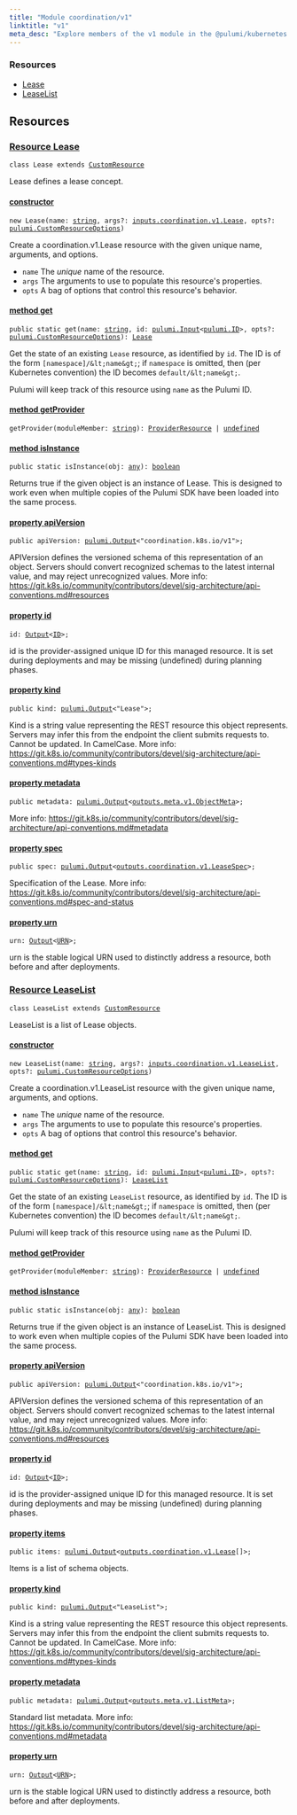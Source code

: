 ```yaml
---
title: "Module coordination/v1"
linktitle: "v1"
meta_desc: "Explore members of the v1 module in the @pulumi/kubernetes package."
---
```


<!-- WARNING: this page was generated by a tool. Do not edit it by hand. -->
<!-- To change it, please see https://github.com/pulumi/docs/tree/master/tools/tscdocgen. -->




<h3>Resources</h3>
<ul class="api">
    <li><a href="#Lease"><span class="symbol resource"></span>Lease</a></li>
    <li><a href="#LeaseList"><span class="symbol resource"></span>LeaseList</a></li>
</ul>




<h2 id="resources">Resources</h2>
<h3 class="pdoc-module-header" id="Lease" data-link-title="Lease">
    <a href="https://github.com/pulumi/pulumi-kubernetes/blob/0a18b87fd1b4fa5778542dbb0e82a08a2e91ab88/sdk/nodejs/coordination/v1/Lease.ts#L13">
        Resource <strong>Lease</strong>
    </a>
</h3>

<pre class="highlight"><code><span class='kr'>class</span> <span class='nx'>Lease</span> <span class='kr'>extends</span> <a href='/docs/reference/pkg/nodejs/pulumi/pulumi/#CustomResource'>CustomResource</a></code></pre>

Lease defines a lease concept.

<h4 class="pdoc-member-header" id="Lease-constructor">
<a class="pdoc-child-name" href="https://github.com/pulumi/pulumi-kubernetes/blob/0a18b87fd1b4fa5778542dbb0e82a08a2e91ab88/sdk/nodejs/coordination/v1/Lease.ts#L70"> <b>constructor</b></a>
</h4>


<pre class="highlight"><code><span class='kd'></span><span class='kd'>new</span> Lease(name: <span class='kd'><a href='https://developer.mozilla.org/en-US/docs/Web/JavaScript/Reference/Global_Objects/String'>string</a></span>, args?: <a href='/docs/reference/pkg/nodejs/pulumi/kubernetes/types/input/#Lease'>inputs.coordination.v1.Lease</a>, opts?: <a href='/docs/reference/pkg/nodejs/pulumi/pulumi/#CustomResourceOptions'>pulumi.CustomResourceOptions</a>)</code></pre>


Create a coordination.v1.Lease resource with the given unique name, arguments, and options.

* `name` The _unique_ name of the resource.
* `args` The arguments to use to populate this resource&#39;s properties.
* `opts` A bag of options that control this resource&#39;s behavior.

<h4 class="pdoc-member-header" id="Lease-get">
<a class="pdoc-child-name" href="https://github.com/pulumi/pulumi-kubernetes/blob/0a18b87fd1b4fa5778542dbb0e82a08a2e91ab88/sdk/nodejs/coordination/v1/Lease.ts#L53">method <b>get</b></a>
</h4>


<pre class="highlight"><code><span class='kd'>public static </span>get(name: <span class='kd'><a href='https://developer.mozilla.org/en-US/docs/Web/JavaScript/Reference/Global_Objects/String'>string</a></span>, id: <a href='/docs/reference/pkg/nodejs/pulumi/pulumi/#Input'>pulumi.Input</a>&lt;<a href='/docs/reference/pkg/nodejs/pulumi/pulumi/#ID'>pulumi.ID</a>&gt;, opts?: <a href='/docs/reference/pkg/nodejs/pulumi/pulumi/#CustomResourceOptions'>pulumi.CustomResourceOptions</a>): <a href='#Lease'>Lease</a></code></pre>


Get the state of an existing `Lease` resource, as identified by `id`.
The ID is of the form `[namespace]/&lt;name&gt;`; if `namespace` is omitted, then (per
Kubernetes convention) the ID becomes `default/&lt;name&gt;`.

Pulumi will keep track of this resource using `name` as the Pulumi ID.

<h4 class="pdoc-member-header" id="Lease-getProvider">
<a class="pdoc-child-name" href="https://github.com/pulumi/pulumi-kubernetes/blob/0a18b87fd1b4fa5778542dbb0e82a08a2e91ab88/sdk/nodejs/coordination/v1/Lease.ts#L13">method <b>getProvider</b></a>
</h4>


<pre class="highlight"><code><span class='kd'></span>getProvider(moduleMember: <span class='kd'><a href='https://developer.mozilla.org/en-US/docs/Web/JavaScript/Reference/Global_Objects/String'>string</a></span>): <a href='/docs/reference/pkg/nodejs/pulumi/pulumi/#ProviderResource'>ProviderResource</a> | <span class='kd'><a href='https://developer.mozilla.org/en-US/docs/Web/JavaScript/Reference/Global_Objects/undefined'>undefined</a></span></code></pre>

<h4 class="pdoc-member-header" id="Lease-isInstance">
<a class="pdoc-child-name" href="https://github.com/pulumi/pulumi-kubernetes/blob/0a18b87fd1b4fa5778542dbb0e82a08a2e91ab88/sdk/nodejs/coordination/v1/Lease.ts#L64">method <b>isInstance</b></a>
</h4>


<pre class="highlight"><code><span class='kd'>public static </span>isInstance(obj: <span class='kd'><a href='https://www.typescriptlang.org/docs/handbook/basic-types.html#any'>any</a></span>): <span class='kd'><a href='https://developer.mozilla.org/en-US/docs/Web/JavaScript/Reference/Global_Objects/Boolean'>boolean</a></span></code></pre>


Returns true if the given object is an instance of Lease.  This is designed to work even
when multiple copies of the Pulumi SDK have been loaded into the same process.

<h4 class="pdoc-member-header" id="Lease-apiVersion">
<a class="pdoc-child-name" href="https://github.com/pulumi/pulumi-kubernetes/blob/0a18b87fd1b4fa5778542dbb0e82a08a2e91ab88/sdk/nodejs/coordination/v1/Lease.ts#L20">property <b>apiVersion</b></a>
</h4>

<pre class="highlight"><code><span class='kd'>public </span>apiVersion: <a href='/docs/reference/pkg/nodejs/pulumi/pulumi/#Output'>pulumi.Output</a>&lt;<span class='s2'>"coordination.k8s.io/v1"</span>&gt;;</code></pre>

APIVersion defines the versioned schema of this representation of an object. Servers should
convert recognized schemas to the latest internal value, and may reject unrecognized
values. More info:
https://git.k8s.io/community/contributors/devel/sig-architecture/api-conventions.md#resources

<h4 class="pdoc-member-header" id="Lease-id">
<a class="pdoc-child-name" href="https://github.com/pulumi/pulumi-kubernetes/blob/0a18b87fd1b4fa5778542dbb0e82a08a2e91ab88/sdk/nodejs/coordination/v1/Lease.ts#L13">property <b>id</b></a>
</h4>

<pre class="highlight"><code><span class='kd'></span>id: <a href='/docs/reference/pkg/nodejs/pulumi/pulumi/#Output'>Output</a>&lt;<a href='/docs/reference/pkg/nodejs/pulumi/pulumi/#ID'>ID</a>&gt;;</code></pre>

id is the provider-assigned unique ID for this managed resource.  It is set during
deployments and may be missing (undefined) during planning phases.

<h4 class="pdoc-member-header" id="Lease-kind">
<a class="pdoc-child-name" href="https://github.com/pulumi/pulumi-kubernetes/blob/0a18b87fd1b4fa5778542dbb0e82a08a2e91ab88/sdk/nodejs/coordination/v1/Lease.ts#L28">property <b>kind</b></a>
</h4>

<pre class="highlight"><code><span class='kd'>public </span>kind: <a href='/docs/reference/pkg/nodejs/pulumi/pulumi/#Output'>pulumi.Output</a>&lt;<span class='s2'>"Lease"</span>&gt;;</code></pre>

Kind is a string value representing the REST resource this object represents. Servers may
infer this from the endpoint the client submits requests to. Cannot be updated. In
CamelCase. More info:
https://git.k8s.io/community/contributors/devel/sig-architecture/api-conventions.md#types-kinds

<h4 class="pdoc-member-header" id="Lease-metadata">
<a class="pdoc-child-name" href="https://github.com/pulumi/pulumi-kubernetes/blob/0a18b87fd1b4fa5778542dbb0e82a08a2e91ab88/sdk/nodejs/coordination/v1/Lease.ts#L34">property <b>metadata</b></a>
</h4>

<pre class="highlight"><code><span class='kd'>public </span>metadata: <a href='/docs/reference/pkg/nodejs/pulumi/pulumi/#Output'>pulumi.Output</a>&lt;<a href='/docs/reference/pkg/nodejs/pulumi/kubernetes/types/output/#ObjectMeta'>outputs.meta.v1.ObjectMeta</a>&gt;;</code></pre>

More info:
https://git.k8s.io/community/contributors/devel/sig-architecture/api-conventions.md#metadata

<h4 class="pdoc-member-header" id="Lease-spec">
<a class="pdoc-child-name" href="https://github.com/pulumi/pulumi-kubernetes/blob/0a18b87fd1b4fa5778542dbb0e82a08a2e91ab88/sdk/nodejs/coordination/v1/Lease.ts#L40">property <b>spec</b></a>
</h4>

<pre class="highlight"><code><span class='kd'>public </span>spec: <a href='/docs/reference/pkg/nodejs/pulumi/pulumi/#Output'>pulumi.Output</a>&lt;<a href='/docs/reference/pkg/nodejs/pulumi/kubernetes/types/output/#LeaseSpec'>outputs.coordination.v1.LeaseSpec</a>&gt;;</code></pre>

Specification of the Lease. More info:
https://git.k8s.io/community/contributors/devel/sig-architecture/api-conventions.md#spec-and-status

<h4 class="pdoc-member-header" id="Lease-urn">
<a class="pdoc-child-name" href="https://github.com/pulumi/pulumi-kubernetes/blob/0a18b87fd1b4fa5778542dbb0e82a08a2e91ab88/sdk/nodejs/coordination/v1/Lease.ts#L13">property <b>urn</b></a>
</h4>

<pre class="highlight"><code><span class='kd'></span>urn: <a href='/docs/reference/pkg/nodejs/pulumi/pulumi/#Output'>Output</a>&lt;<a href='/docs/reference/pkg/nodejs/pulumi/pulumi/#URN'>URN</a>&gt;;</code></pre>

urn is the stable logical URN used to distinctly address a resource, both before and after
deployments.

<h3 class="pdoc-module-header" id="LeaseList" data-link-title="LeaseList">
    <a href="https://github.com/pulumi/pulumi-kubernetes/blob/0a18b87fd1b4fa5778542dbb0e82a08a2e91ab88/sdk/nodejs/coordination/v1/LeaseList.ts#L13">
        Resource <strong>LeaseList</strong>
    </a>
</h3>

<pre class="highlight"><code><span class='kr'>class</span> <span class='nx'>LeaseList</span> <span class='kr'>extends</span> <a href='/docs/reference/pkg/nodejs/pulumi/pulumi/#CustomResource'>CustomResource</a></code></pre>

LeaseList is a list of Lease objects.

<h4 class="pdoc-member-header" id="LeaseList-constructor">
<a class="pdoc-child-name" href="https://github.com/pulumi/pulumi-kubernetes/blob/0a18b87fd1b4fa5778542dbb0e82a08a2e91ab88/sdk/nodejs/coordination/v1/LeaseList.ts#L69"> <b>constructor</b></a>
</h4>


<pre class="highlight"><code><span class='kd'></span><span class='kd'>new</span> LeaseList(name: <span class='kd'><a href='https://developer.mozilla.org/en-US/docs/Web/JavaScript/Reference/Global_Objects/String'>string</a></span>, args?: <a href='/docs/reference/pkg/nodejs/pulumi/kubernetes/types/input/#LeaseList'>inputs.coordination.v1.LeaseList</a>, opts?: <a href='/docs/reference/pkg/nodejs/pulumi/pulumi/#CustomResourceOptions'>pulumi.CustomResourceOptions</a>)</code></pre>


Create a coordination.v1.LeaseList resource with the given unique name, arguments, and options.

* `name` The _unique_ name of the resource.
* `args` The arguments to use to populate this resource&#39;s properties.
* `opts` A bag of options that control this resource&#39;s behavior.

<h4 class="pdoc-member-header" id="LeaseList-get">
<a class="pdoc-child-name" href="https://github.com/pulumi/pulumi-kubernetes/blob/0a18b87fd1b4fa5778542dbb0e82a08a2e91ab88/sdk/nodejs/coordination/v1/LeaseList.ts#L52">method <b>get</b></a>
</h4>


<pre class="highlight"><code><span class='kd'>public static </span>get(name: <span class='kd'><a href='https://developer.mozilla.org/en-US/docs/Web/JavaScript/Reference/Global_Objects/String'>string</a></span>, id: <a href='/docs/reference/pkg/nodejs/pulumi/pulumi/#Input'>pulumi.Input</a>&lt;<a href='/docs/reference/pkg/nodejs/pulumi/pulumi/#ID'>pulumi.ID</a>&gt;, opts?: <a href='/docs/reference/pkg/nodejs/pulumi/pulumi/#CustomResourceOptions'>pulumi.CustomResourceOptions</a>): <a href='#LeaseList'>LeaseList</a></code></pre>


Get the state of an existing `LeaseList` resource, as identified by `id`.
The ID is of the form `[namespace]/&lt;name&gt;`; if `namespace` is omitted, then (per
Kubernetes convention) the ID becomes `default/&lt;name&gt;`.

Pulumi will keep track of this resource using `name` as the Pulumi ID.

<h4 class="pdoc-member-header" id="LeaseList-getProvider">
<a class="pdoc-child-name" href="https://github.com/pulumi/pulumi-kubernetes/blob/0a18b87fd1b4fa5778542dbb0e82a08a2e91ab88/sdk/nodejs/coordination/v1/LeaseList.ts#L13">method <b>getProvider</b></a>
</h4>


<pre class="highlight"><code><span class='kd'></span>getProvider(moduleMember: <span class='kd'><a href='https://developer.mozilla.org/en-US/docs/Web/JavaScript/Reference/Global_Objects/String'>string</a></span>): <a href='/docs/reference/pkg/nodejs/pulumi/pulumi/#ProviderResource'>ProviderResource</a> | <span class='kd'><a href='https://developer.mozilla.org/en-US/docs/Web/JavaScript/Reference/Global_Objects/undefined'>undefined</a></span></code></pre>

<h4 class="pdoc-member-header" id="LeaseList-isInstance">
<a class="pdoc-child-name" href="https://github.com/pulumi/pulumi-kubernetes/blob/0a18b87fd1b4fa5778542dbb0e82a08a2e91ab88/sdk/nodejs/coordination/v1/LeaseList.ts#L63">method <b>isInstance</b></a>
</h4>


<pre class="highlight"><code><span class='kd'>public static </span>isInstance(obj: <span class='kd'><a href='https://www.typescriptlang.org/docs/handbook/basic-types.html#any'>any</a></span>): <span class='kd'><a href='https://developer.mozilla.org/en-US/docs/Web/JavaScript/Reference/Global_Objects/Boolean'>boolean</a></span></code></pre>


Returns true if the given object is an instance of LeaseList.  This is designed to work even
when multiple copies of the Pulumi SDK have been loaded into the same process.

<h4 class="pdoc-member-header" id="LeaseList-apiVersion">
<a class="pdoc-child-name" href="https://github.com/pulumi/pulumi-kubernetes/blob/0a18b87fd1b4fa5778542dbb0e82a08a2e91ab88/sdk/nodejs/coordination/v1/LeaseList.ts#L20">property <b>apiVersion</b></a>
</h4>

<pre class="highlight"><code><span class='kd'>public </span>apiVersion: <a href='/docs/reference/pkg/nodejs/pulumi/pulumi/#Output'>pulumi.Output</a>&lt;<span class='s2'>"coordination.k8s.io/v1"</span>&gt;;</code></pre>

APIVersion defines the versioned schema of this representation of an object. Servers should
convert recognized schemas to the latest internal value, and may reject unrecognized
values. More info:
https://git.k8s.io/community/contributors/devel/sig-architecture/api-conventions.md#resources

<h4 class="pdoc-member-header" id="LeaseList-id">
<a class="pdoc-child-name" href="https://github.com/pulumi/pulumi-kubernetes/blob/0a18b87fd1b4fa5778542dbb0e82a08a2e91ab88/sdk/nodejs/coordination/v1/LeaseList.ts#L13">property <b>id</b></a>
</h4>

<pre class="highlight"><code><span class='kd'></span>id: <a href='/docs/reference/pkg/nodejs/pulumi/pulumi/#Output'>Output</a>&lt;<a href='/docs/reference/pkg/nodejs/pulumi/pulumi/#ID'>ID</a>&gt;;</code></pre>

id is the provider-assigned unique ID for this managed resource.  It is set during
deployments and may be missing (undefined) during planning phases.

<h4 class="pdoc-member-header" id="LeaseList-items">
<a class="pdoc-child-name" href="https://github.com/pulumi/pulumi-kubernetes/blob/0a18b87fd1b4fa5778542dbb0e82a08a2e91ab88/sdk/nodejs/coordination/v1/LeaseList.ts#L25">property <b>items</b></a>
</h4>

<pre class="highlight"><code><span class='kd'>public </span>items: <a href='/docs/reference/pkg/nodejs/pulumi/pulumi/#Output'>pulumi.Output</a>&lt;<a href='/docs/reference/pkg/nodejs/pulumi/kubernetes/types/output/#Lease'>outputs.coordination.v1.Lease</a>[]&gt;;</code></pre>

Items is a list of schema objects.

<h4 class="pdoc-member-header" id="LeaseList-kind">
<a class="pdoc-child-name" href="https://github.com/pulumi/pulumi-kubernetes/blob/0a18b87fd1b4fa5778542dbb0e82a08a2e91ab88/sdk/nodejs/coordination/v1/LeaseList.ts#L33">property <b>kind</b></a>
</h4>

<pre class="highlight"><code><span class='kd'>public </span>kind: <a href='/docs/reference/pkg/nodejs/pulumi/pulumi/#Output'>pulumi.Output</a>&lt;<span class='s2'>"LeaseList"</span>&gt;;</code></pre>

Kind is a string value representing the REST resource this object represents. Servers may
infer this from the endpoint the client submits requests to. Cannot be updated. In
CamelCase. More info:
https://git.k8s.io/community/contributors/devel/sig-architecture/api-conventions.md#types-kinds

<h4 class="pdoc-member-header" id="LeaseList-metadata">
<a class="pdoc-child-name" href="https://github.com/pulumi/pulumi-kubernetes/blob/0a18b87fd1b4fa5778542dbb0e82a08a2e91ab88/sdk/nodejs/coordination/v1/LeaseList.ts#L39">property <b>metadata</b></a>
</h4>

<pre class="highlight"><code><span class='kd'>public </span>metadata: <a href='/docs/reference/pkg/nodejs/pulumi/pulumi/#Output'>pulumi.Output</a>&lt;<a href='/docs/reference/pkg/nodejs/pulumi/kubernetes/types/output/#ListMeta'>outputs.meta.v1.ListMeta</a>&gt;;</code></pre>

Standard list metadata. More info:
https://git.k8s.io/community/contributors/devel/sig-architecture/api-conventions.md#metadata

<h4 class="pdoc-member-header" id="LeaseList-urn">
<a class="pdoc-child-name" href="https://github.com/pulumi/pulumi-kubernetes/blob/0a18b87fd1b4fa5778542dbb0e82a08a2e91ab88/sdk/nodejs/coordination/v1/LeaseList.ts#L13">property <b>urn</b></a>
</h4>

<pre class="highlight"><code><span class='kd'></span>urn: <a href='/docs/reference/pkg/nodejs/pulumi/pulumi/#Output'>Output</a>&lt;<a href='/docs/reference/pkg/nodejs/pulumi/pulumi/#URN'>URN</a>&gt;;</code></pre>

urn is the stable logical URN used to distinctly address a resource, both before and after
deployments.



